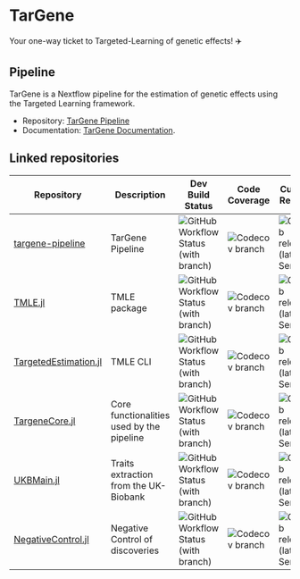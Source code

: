 # TarGene

Your one-way ticket to Targeted-Learning of genetic effects! ✈️

## Pipeline

TarGene is a Nextflow pipeline for the estimation of genetic effects using the Targeted Learning framework. 

- Repository: [TarGene Pipeline](https://github.com/TARGENE/targene-pipeline) 
- Documentation: [TarGene Documentation](https://targene.github.io/targene-pipeline/stable/).

## Linked repositories

| **Repository**   | **Description**  | **Dev Build Status**   | **Code Coverage**  | **Current Release**  |
|------------------|------------------|--------------------|--------------------|--------------------|
| [targene-pipeline](https://github.com/TARGENE/targene-pipeline)  | TarGene Pipeline | ![GitHub Workflow Status (with branch)](https://img.shields.io/github/actions/workflow/status/TARGENE/targene-pipeline/CI.yml?branch=main) | ![Codecov branch](https://img.shields.io/codecov/c/github/TARGENE/targene-pipeline/main) | ![GitHub release (latest SemVer)](https://img.shields.io/github/v/release/TARGENE/targene-pipeline)
| [TMLE.jl](https://github.com/TARGENE/TMLE.jl) | TMLE package | ![GitHub Workflow Status (with branch)](https://img.shields.io/github/actions/workflow/status/TARGENE/TMLE.jl/CI.yml?branch=main) | ![Codecov branch](https://img.shields.io/codecov/c/github/TARGENE/TMLE.jl/main) | ![GitHub release (latest SemVer)](https://img.shields.io/github/v/release/TARGENE/TMLE.jl)
| [TargetedEstimation.jl](https://github.com/TARGENE/TargetedEstimation.jl) | TMLE CLI | ![GitHub Workflow Status (with branch)](https://img.shields.io/github/actions/workflow/status/TARGENE/TargetedEstimation.jl/CI.yml?branch=main) | ![Codecov branch](https://img.shields.io/codecov/c/github/TARGENE/TargetedEstimation.jl/main?label=Coverage%20main) | ![GitHub release (latest SemVer)](https://img.shields.io/github/v/release/TARGENE/TargetedEstimation.jl)
| [TargeneCore.jl](https://github.com/TARGENE/TargeneCore.jl) | Core functionalities used by the pipeline | ![GitHub Workflow Status (with branch)](https://img.shields.io/github/actions/workflow/status/TARGENE/TargeneCore.jl/CI.yml?branch=main) | ![Codecov branch](https://img.shields.io/codecov/c/github/TARGENE/TargeneCore.jl/main?label=Coverage%20main) | ![GitHub release (latest SemVer)](https://img.shields.io/github/v/release/TARGENE/TargeneCore.jl)
| [UKBMain.jl](https://github.com/TARGENE/UKBMain.jl) | Traits extraction from the UK-Biobank | ![GitHub Workflow Status (with branch)](https://img.shields.io/github/actions/workflow/status/TARGENE/UKBMain.jl/CI.yml?branch=main) | ![Codecov branch](https://img.shields.io/codecov/c/github/TARGENE/UKBMain.jl/main?label=Coverage%20main) | ![GitHub release (latest SemVer)](https://img.shields.io/github/v/release/TARGENE/UKBMain.jl) |
| [NegativeControl.jl](https://github.com/TARGENE/NegativeControl.jl) | Negative Control of discoveries | ![GitHub Workflow Status (with branch)](https://img.shields.io/github/actions/workflow/status/TARGENE/NegativeControl.jl/CI.yml?branch=main) | ![Codecov branch](https://img.shields.io/codecov/c/github/TARGENE/NegativeControl.jl/main?label=Coverage%20main) | ![GitHub release (latest SemVer)](https://img.shields.io/github/v/release/TARGENE/NegativeControl.jl) |


